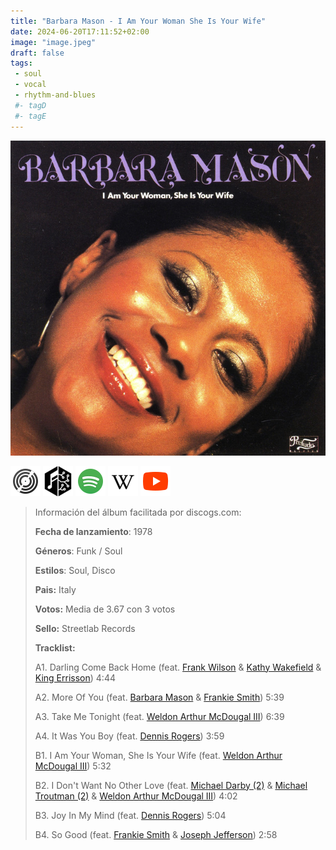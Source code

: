 ```yaml
---
title: "Barbara Mason - I Am Your Woman She Is Your Wife"
date: 2024-06-20T17:11:52+02:00
image: "image.jpeg"
draft: false
tags:
 - soul
 - vocal
 - rhythm-and-blues
 #- tagD
 #- tagE
---
```

![cover](image.jpeg (Barbara-Mason - I-Am-Your-Woman-She-Is-Your-Wife))
 
[![discogs](../links/svg/discogs.png (discogs))](https://www.discogs.com/master/157469)
[![musicbrainz](../links/svg/musicbrainz.png (musicbrainz))](https://musicbrainz.org/release/3e16aa91-187e-4602-b0f4-06e820f3ed6b)
[![spotify](../links/svg/spotify.png (putify))](https://open.spotify.com/album/2oHEpbMyKRWqLOkmgDnYjc)
[![wikipedia](../links/svg/wikipedia.png (wikipedia))](error)
[![youtube](../links/svg/youtube.png (youtube))](https://www.youtube.com/playlist?list=PLLwTxaE9uT-ygas2S-pap0cKftq6lxMYA)
 
<!-- [![bandcamp](../links/svg/bandcamp.png (bandcamp))]() -->
<!-- [![lastfm](../links/svg/lastfm.png (lastfm))]() -->
 
> Información del álbum facilitada por discogs.com:
> 
> **Fecha de lanzamiento**: 1978
> 
> **Géneros**: Funk / Soul
> 
> **Estilos**: Soul, Disco
> 
> **Pais:** Italy
> 
> **Votos:** Media de 3.67 con 3 votos
> 
> **Sello:** Streetlab Records
> 
> 
> 
> **Tracklist:**
> 
>   A1. Darling Come Back Home 
> (feat. [Frank Wilson](https://www.discogs.com/artist/3468 '[b]Do NOT confuse with [a=Frank Wilson (13)]...') & [Kathy Wakefield](https://www.discogs.com/artist/280082 'Songwriter.') & [King Errisson](https://www.discogs.com/artist/131975 'Percussionist, born on 1941-10-29 in Nassau, Bahamas,...'))   4:44
> 
>   A2. More Of You 
> (feat. [Barbara Mason](https://www.discogs.com/artist/48720 '[b]Soul - funk - disco singer -...') & [Frankie Smith](https://www.discogs.com/artist/99850 'Soul funk singer - songwriter - producer...'))   5:39
> 
>   A3. Take Me Tonight 
> (feat. [Weldon Arthur McDougal III](https://www.discogs.com/artist/342093 'Singer, (born 28 Oct 1936, Philadelphia, USA,...'))   6:39
> 
>   A4. It Was You Boy 
> (feat. [Dennis Rogers](https://www.discogs.com/artist/998203 ''))   3:59
> 
>   B1. I Am Your Woman, She Is Your Wife 
> (feat. [Weldon Arthur McDougal III](https://www.discogs.com/artist/342093 'Singer, (born 28 Oct 1936, Philadelphia, USA,...'))   5:32
> 
>   B2. I Don't Want No Other Love 
> (feat. [Michael Darby (2)](https://www.discogs.com/artist/2324339 '') & [Michael Troutman (2)](https://www.discogs.com/artist/2135001 '') & [Weldon Arthur McDougal III](https://www.discogs.com/artist/342093 'Singer, (born 28 Oct 1936, Philadelphia, USA,...'))   4:02
> 
>   B3. Joy In My Mind 
> (feat. [Dennis Rogers](https://www.discogs.com/artist/998203 ''))   5:04
> 
>   B4. So Good 
> (feat. [Frankie Smith](https://www.discogs.com/artist/99850 'Soul funk singer - songwriter - producer...') & [Joseph Jefferson](https://www.discogs.com/artist/95706 '[b]Soul - funk - disco songwriter -...'))   2:58
> 
